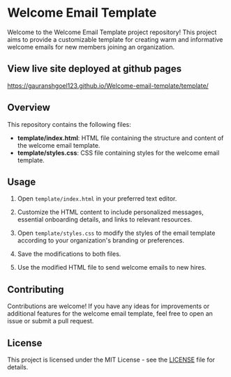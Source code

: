 

# Welcome Email Template

Welcome to the Welcome Email Template project repository! This project aims to provide a customizable template for creating warm and informative welcome emails for new members joining an organization.

## View live site deployed at github pages
https://gauranshgoel123.github.io/Welcome-email-template/template/

## Overview

This repository contains the following files:

- **template/index.html**: HTML file containing the structure and content of the welcome email template.
- **template/styles.css**: CSS file containing styles for the welcome email template.

## Usage

1. Open `template/index.html` in your preferred text editor.

2. Customize the HTML content to include personalized messages, essential onboarding details, and links to relevant resources. 

3. Open `template/styles.css` to modify the styles of the email template according to your organization's branding or preferences.

4. Save the modifications to both files.

5. Use the modified HTML file to send welcome emails to new hires.

## Contributing

Contributions are welcome! If you have any ideas for improvements or additional features for the welcome email template, feel free to open an issue or submit a pull request.

## License

This project is licensed under the MIT License - see the [LICENSE](LICENSE) file for details.

